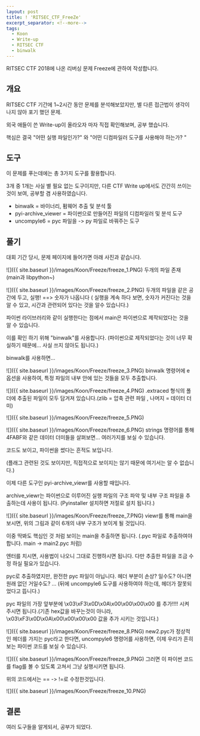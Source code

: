 ```yaml
---
layout: post
title: ! 'RITSEC_CTF_FreeZe'
excerpt_separator: <!--more-->
tags:
  - Koon
  - Write-up
  - RITSEC CTF
  - binwalk
---
```


RITSEC CTF 2018에 나온 리버싱 문제 Freeze에 관하여 작성합니다.

<!--more-->

## 개요

RITSEC CTF 기간에 1~2시간 동안 문제를 분석해보았지만, 별 다른 접근법이 생각이 나지 않아 포기 했던 문제.

외국 애들이 쓴 Write-up이 올라오자 마자 직접 확인해보며, 공부 했습니다.

핵심은 결국 "어떤 실행 파일인가?" 와 "어떤 디컴파일러 도구를 사용해야 하는가? "

## 도구
이 문제를 푸는데에는 총 3가지 도구를 활용합니다.

3개 중 1개는 사실 별 필요 없는 도구이지만, 다른 CTF Write up에서도 간간히 쓰이는 것이 보여, 공부할 겸 사용하였습니다.

* binwalk = 바이너리, 펌웨어 추출 및 분석 툴
* pyi-archive_viewer = 파이썬으로 만들어진 파일의 디컴파일러 및 분석 도구
* uncompyle6 = pyc 파일을 -> py 파일로 바꿔주는 도구


## 풀기
대회 기간 당시, 문제 페이지에 들어가면 아래 사진과 같습니다.

![]({{ site.baseurl }}/images/Koon/Freeze/freeze_1.PNG)
두개의 파일 존재 (main과 libpython~)

![]({{ site.baseurl }}/images/Koon/Freeze/freeze_2.PNG)
두개의 파일을 같은 공간에 두고, 실행! ==> 숫자가 나옵니다 ( 실행을 계속 하다 보면, 숫자가 커진다는 것을 알 수 있고, 시간과 관련되어 있다는 것을 알수 있습니다.)


파이썬 라이브러리와 같이 실행한다는 점에서 main은 파이썬으로 제작되었다는 것을 알 수 있습니다.

이를 확인 하기 위해 "binwalk"를 사용합니다. (파이썬으로 제작되었다는 것이 너무 확실하기 때문에... 사실 쓰지 않아도 됩니다.)

binwalk를 사용하면...

![]({{ site.baseurl }}/images/Koon/Freeze/freeze_3.PNG)
binwalk 명령어에 e 옵션을 사용하여, 특정 파일의 내부 안에 있는 것들을 모두 추출합니다.

![]({{ site.baseurl }}/images/Koon/Freeze/freeze_4.PNG)
.extraced 형식의 폴더에 추출된 파일이 모두 담겨져 있습니다.(zlib = 압축 관련 파일 , 나머지 = 데이터 더미)

![]({{ site.baseurl }}/images/Koon/Freeze/freeze_5.PNG)

![]({{ site.baseurl }}/images/Koon/Freeze/freeze_6.PNG)
strings 명령어를 통해 4FABF와 같은 데이터 더미들을 살펴보면... 여러가지를 보실 수 있습니다.

코드도 보이고, 파이썬을 썼다는 흔적도 보입니다.

(플래그 관련된 것도 보이지만, 직접적으로 보이지는 않기 때문에 여기서는 알 수 없습니다.)


이제 다른 도구인 pyi-archive_viewr를 사용할 때입니다.

archive_viewr는 파이썬으로 이루어진 실행 파일의 구조 파악 및 내부 구조 파일을 추출하는데 사용이 됩니다.
(Pyinstaller 설치하면 저절로 설치 됩니다.)

![]({{ site.baseurl }}/images/Koon/Freeze/freeze_7.PNG)
viewr를 통해 main을 보시면, 위의 그림과 같이 6개의 내부 구조가 보이게 될 것입니다.

이중 딱봐도 핵심인 것 처럼 보이는 main을 추출하면 됩니다. (.pyc 파일로 추출하여야 합니다. main -> main2.pyc 처럼)

엔터를 치시면, 사용법이 나오니 그대로 진행하시면 됩니다. 다만 추출한 파일을 조금 수정 하실 필요가 있습니다.

pyc로 추출하였지만, 완전한 pyc 파일이 아닙니다. 헤더 부분이 손상? 일수도? 아니면 원래 없던 거일수도? ... (뒤에 uncompyle6 도구를 사용하여야 하는데, 헤더가 잘못되었다고 뜹니다.)

pyc 파일의 가장 앞부분에  \x03\xF3\x0D\x0A\x00\x00\x00\x00 를 추가!!!! 시켜 주시면 됩니다.(기존 hex값을 바꾸는것이 아니라, \x03\xF3\x0D\x0A\x00\x00\x00\x00 값을 추가 시키는 것입니다.)

![]({{ site.baseurl }}/images/Koon/Freeze/freeze_8.PNG)
new2.pyc가 정상적인 헤더를 가지는 pyc라고 한다면, uncompyle6 명령어를 사용하면, 이제 우리가 흔히 보는 파이썬 코드를 보실 수 있습니다.

![]({{ site.baseurl }}/images/Koon/Freeze/freeze_9.PNG)
그러면 이 파이썬 코드를 flag를 볼 수 있도록 고쳐서 그냥 실행시키면 됩니다.

위의 코드에서는 == -> !=로 수정한것입니다.

![]({{ site.baseurl }}/images/Koon/Freeze/freeze_10.PNG)



## 결론
여러 도구들을 알게되서, 공부가 되었다.

